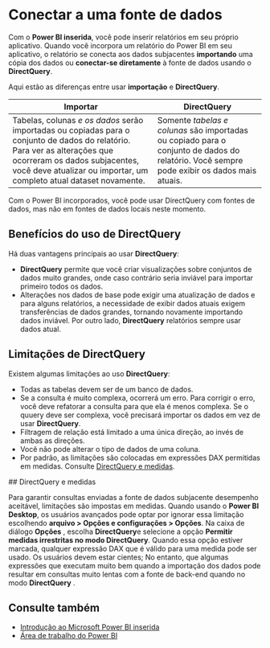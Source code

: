 <properties
   pageTitle="Inseridos do Microsoft Power BI - conectando a uma fonte de dados"
   description="Power BI inserida, conectar-se a fontes de dados"
   services="power-bi-embedded"
   documentationCenter=""
   authors="guyinacube"
   manager="erikre"
   editor=""
   tags=""/>
<tags
   ms.service="power-bi-embedded"
   ms.devlang="NA"
   ms.topic="article"
   ms.tgt_pltfrm="NA"
   ms.workload="powerbi"
   ms.date="10/04/2016"
   ms.author="asaxton"/>

# <a name="connect-to-a-data-source"></a>Conectar a uma fonte de dados

Com o **Power BI inserida**, você pode inserir relatórios em seu próprio aplicativo. Quando você incorpora um relatório do Power BI em seu aplicativo, o relatório se conecta aos dados subjacentes **importando** uma cópia dos dados ou **conectar-se diretamente** à fonte de dados usando o **DirectQuery**.

Aqui estão as diferenças entre usar **importação** e **DirectQuery**.

|Importar | DirectQuery
|---|---
|Tabelas, colunas *e os dados* serão importadas ou copiadas para o conjunto de dados do relatório. Para ver as alterações que ocorreram os dados subjacentes, você deve atualizar ou importar, um completo atual dataset novamente.|Somente *tabelas e colunas* são importadas ou copiado para o conjunto de dados do relatório. Você sempre pode exibir os dados mais atuais.
Com o Power BI incorporados, você pode usar DirectQuery com fontes de dados, mas não em fontes de dados locais neste momento.

## <a name="benefits-of-using-directquery"></a>Benefícios do uso de DirectQuery

Há duas vantagens principais ao usar **DirectQuery**:

   -    **DirectQuery** permite que você criar visualizações sobre conjuntos de dados muito grandes, onde caso contrário seria inviável para importar primeiro todos os dados.
   -    Alterações nos dados de base pode exigir uma atualização de dados e para alguns relatórios, a necessidade de exibir dados atuais exigem transferências de dados grandes, tornando novamente importando dados inviável. Por outro lado, **DirectQuery** relatórios sempre usar dados atual.

## <a name="limitations-of-directquery"></a>Limitações de DirectQuery

   Existem algumas limitações ao uso **DirectQuery**:

   -    Todas as tabelas devem ser de um banco de dados.
   -    Se a consulta é muito complexa, ocorrerá um erro. Para corrigir o erro, você deve refatorar a consulta para que ela é menos complexa. Se o quuery deve ser complexa, você precisará importar os dados em vez de usar **DirectQuery**.
   -    Filtragem de relação está limitado a uma única direção, ao invés de ambas as direções.
   -    Você não pode alterar o tipo de dados de uma coluna.
   -    Por padrão, as limitações são colocadas em expressões DAX permitidas em medidas. Consulte [DirectQuery e medidas](#measures).

<a name="measures"/>
## <a name="directquery-and-measures"></a>DirectQuery e medidas

Para garantir consultas enviadas a fonte de dados subjacente desempenho aceitável, limitações são impostas em medidas. Quando usando o **Power BI Desktop**, os usuários avançados pode optar por ignorar essa limitação escolhendo **arquivo > Opções e configurações > Opções**. Na caixa de diálogo **Opções** , escolha **DirectQuery**e selecione a opção **Permitir medidas irrestritas no modo DirectQuery**. Quando essa opção estiver marcada, qualquer expressão DAX que é válido para uma medida pode ser usado. Os usuários devem estar cientes; No entanto, que algumas expressões que executam muito bem quando a importação dos dados pode resultar em consultas muito lentas com a fonte de back-end quando no modo **DirectQuery** . 

## <a name="see-also"></a>Consulte também
- [Introdução ao Microsoft Power BI inserida](power-bi-embedded-get-started.md)
- [Área de trabalho do Power BI](https://powerbi.microsoft.com/documentation/powerbi-desktop-get-the-desktop/)
